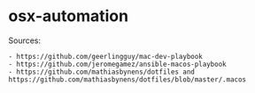 # osx-automation

Sources:

    - https://github.com/geerlingguy/mac-dev-playbook
    - https://github.com/jeromegamez/ansible-macos-playbook
    - https://github.com/mathiasbynens/dotfiles and https://github.com/mathiasbynens/dotfiles/blob/master/.macos